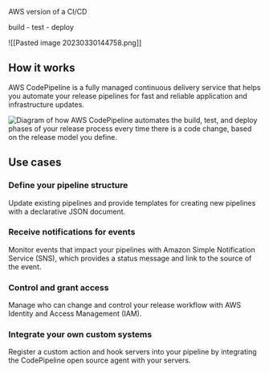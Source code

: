 AWS version of a CI/CD

build - test - deploy 

![[Pasted image 20230330144758.png]]

## How it works

AWS CodePipeline is a fully managed continuous delivery service that helps you automate your release pipelines for fast and reliable application and infrastructure updates.

![Diagram of how AWS CodePipeline automates the build, test, and deploy phases of your release process every time there is a code change, based on the release model you define.](https://d1.awsstatic.com/products/codepipeline/Product-Page-Diagram_AWS-CodePipeline.4a1bea38d3c8d3b2c1384dd0a7d2a858f4350471.jpg)

## Use cases

### Define your pipeline structure

Update existing pipelines and provide templates for creating new pipelines with a declarative JSON document.

### Receive notifications for events

Monitor events that impact your pipelines with Amazon Simple Notification Service (SNS), which provides a status message and link to the source of the event.

### Control and grant access

Manage who can change and control your release workflow with AWS Identity and Access Management (IAM).

### Integrate your own custom systems

Register a custom action and hook servers into your pipeline by integrating the CodePipeline open source agent with your servers.